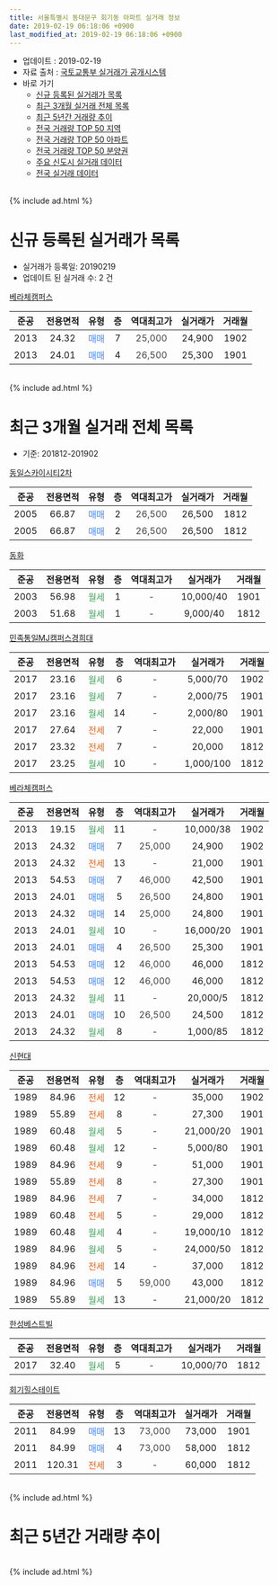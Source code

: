 ```yaml
---
title: 서울특별시 동대문구 회기동 아파트 실거래 정보
date: 2019-02-19 06:18:06 +0900
last_modified_at: 2019-02-19 06:18:06 +0900
---
```


* 업데이트 : 2019-02-19
* 자료 출처 : [국토교통부 실거래가 공개시스템](http://rt.molit.go.kr)
* 바로 가기
    * [신규 등록된 실거래가 목록](#신규-등록된-실거래가-목록)
    * [최근 3개월 실거래 전체 목록](#최근-3개월-실거래-전체-목록)
    * [최근 5년간 거래량 추이](#최근-5년간-거래량-추이)
    * [전국 거래량 TOP 50 지역](https://ayogom.github.io/apt-trade-info/최근-3개월-전국에서-가장-거래가-많이-발생한-지역)
    * [전국 거래량 TOP 50 아파트](https://ayogom.github.io/apt-trade-info/최근-3개월-전국에서-가장-거래가-많이-발생한-아파트)
    * [전국 거래량 TOP 50 분양권](https://ayogom.github.io/apt-trade-info/최근-3개월-전국에서-가장-거래가-많이-발생한-분양권)
    * [주요 신도시 실거래 데이터](https://ayogom.github.io/apt-trade-info/주요-신도시)
    * [전국 실거래 데이터](https://ayogom.github.io/apt-trade-info/전국)
<br>
{% include ad.html %}
<br>

# 신규 등록된 실거래가 목록
* 실거래가 등록일: 20190219
* 업데이트 된 실거래 수: 2 건


[베라체캠퍼스](https://search.naver.com/search.naver?query=%EC%84%9C%EC%9A%B8%ED%8A%B9%EB%B3%84%EC%8B%9C+%EB%8F%99%EB%8C%80%EB%AC%B8%EA%B5%AC+%ED%9A%8C%EA%B8%B0%EB%8F%99+%EB%B2%A0%EB%9D%BC%EC%B2%B4%EC%BA%A0%ED%8D%BC%EC%8A%A4)

|준공|전용면적|유형|층|역대최고가|실거래가|거래월|
|:---:|:---:|:---:|:---:|:---:|:---:|:---:|
|2013|24.32|<span style="color:#4285f3">매매</span>|7|<span style="color:#444444">25,000</span>|24,900|1902|
|2013|24.01|<span style="color:#4285f3">매매</span>|4|<span style="color:#444444">26,500</span>|25,300|1901|


<br>
{% include ad.html %}
<br>

# 최근 3개월 실거래 전체 목록
* 기준: 201812-201902


[동일스카이시티2차](https://search.naver.com/search.naver?query=%EC%84%9C%EC%9A%B8%ED%8A%B9%EB%B3%84%EC%8B%9C+%EB%8F%99%EB%8C%80%EB%AC%B8%EA%B5%AC+%ED%9A%8C%EA%B8%B0%EB%8F%99+%EB%8F%99%EC%9D%BC%EC%8A%A4%EC%B9%B4%EC%9D%B4%EC%8B%9C%ED%8B%B02%EC%B0%A8)

|준공|전용면적|유형|층|역대최고가|실거래가|거래월|
|:---:|:---:|:---:|:---:|:---:|:---:|:---:|
|2005|66.87|<span style="color:#4285f3">매매</span>|2|<span style="color:#444444">26,500</span>|26,500|1812|
|2005|66.87|<span style="color:#4285f3">매매</span>|2|<span style="color:#444444">26,500</span>|26,500|1812|

[동화](https://search.naver.com/search.naver?query=%EC%84%9C%EC%9A%B8%ED%8A%B9%EB%B3%84%EC%8B%9C+%EB%8F%99%EB%8C%80%EB%AC%B8%EA%B5%AC+%ED%9A%8C%EA%B8%B0%EB%8F%99+%EB%8F%99%ED%99%94)

|준공|전용면적|유형|층|역대최고가|실거래가|거래월|
|:---:|:---:|:---:|:---:|:---:|:---:|:---:|
|2003|56.98|<span style="color:#34a853">월세</span>|1|<span style="color:#444444">-</span>|10,000/40|1901|
|2003|51.68|<span style="color:#34a853">월세</span>|1|<span style="color:#444444">-</span>|9,000/40|1812|

[민족통일MJ캠퍼스경희대](https://search.naver.com/search.naver?query=%EC%84%9C%EC%9A%B8%ED%8A%B9%EB%B3%84%EC%8B%9C+%EB%8F%99%EB%8C%80%EB%AC%B8%EA%B5%AC+%ED%9A%8C%EA%B8%B0%EB%8F%99+%EB%AF%BC%EC%A1%B1%ED%86%B5%EC%9D%BCMJ%EC%BA%A0%ED%8D%BC%EC%8A%A4%EA%B2%BD%ED%9D%AC%EB%8C%80)

|준공|전용면적|유형|층|역대최고가|실거래가|거래월|
|:---:|:---:|:---:|:---:|:---:|:---:|:---:|
|2017|23.16|<span style="color:#34a853">월세</span>|6|<span style="color:#444444">-</span>|5,000/70|1902|
|2017|23.16|<span style="color:#34a853">월세</span>|7|<span style="color:#444444">-</span>|2,000/75|1901|
|2017|23.16|<span style="color:#34a853">월세</span>|14|<span style="color:#444444">-</span>|2,000/80|1901|
|2017|27.64|<span style="color:#ff5a00">전세</span>|7|<span style="color:#444444">-</span>|22,000|1901|
|2017|23.32|<span style="color:#ff5a00">전세</span>|7|<span style="color:#444444">-</span>|20,000|1812|
|2017|23.25|<span style="color:#34a853">월세</span>|10|<span style="color:#444444">-</span>|1,000/100|1812|

[베라체캠퍼스](https://search.naver.com/search.naver?query=%EC%84%9C%EC%9A%B8%ED%8A%B9%EB%B3%84%EC%8B%9C+%EB%8F%99%EB%8C%80%EB%AC%B8%EA%B5%AC+%ED%9A%8C%EA%B8%B0%EB%8F%99+%EB%B2%A0%EB%9D%BC%EC%B2%B4%EC%BA%A0%ED%8D%BC%EC%8A%A4)

|준공|전용면적|유형|층|역대최고가|실거래가|거래월|
|:---:|:---:|:---:|:---:|:---:|:---:|:---:|
|2013|19.15|<span style="color:#34a853">월세</span>|11|<span style="color:#444444">-</span>|10,000/38|1902|
|2013|24.32|<span style="color:#4285f3">매매</span>|7|<span style="color:#444444">25,000</span>|24,900|1902|
|2013|24.32|<span style="color:#ff5a00">전세</span>|13|<span style="color:#444444">-</span>|21,000|1901|
|2013|54.53|<span style="color:#4285f3">매매</span>|7|<span style="color:#444444">46,000</span>|42,500|1901|
|2013|24.01|<span style="color:#4285f3">매매</span>|5|<span style="color:#444444">26,500</span>|24,800|1901|
|2013|24.32|<span style="color:#4285f3">매매</span>|14|<span style="color:#444444">25,000</span>|24,800|1901|
|2013|24.01|<span style="color:#34a853">월세</span>|10|<span style="color:#444444">-</span>|16,000/20|1901|
|2013|24.01|<span style="color:#4285f3">매매</span>|4|<span style="color:#444444">26,500</span>|25,300|1901|
|2013|54.53|<span style="color:#4285f3">매매</span>|12|<span style="color:#444444">46,000</span>|46,000|1812|
|2013|54.53|<span style="color:#4285f3">매매</span>|12|<span style="color:#444444">46,000</span>|46,000|1812|
|2013|24.32|<span style="color:#34a853">월세</span>|11|<span style="color:#444444">-</span>|20,000/5|1812|
|2013|24.01|<span style="color:#4285f3">매매</span>|10|<span style="color:#444444">26,500</span>|24,500|1812|
|2013|24.32|<span style="color:#34a853">월세</span>|8|<span style="color:#444444">-</span>|1,000/85|1812|

[신현대](https://search.naver.com/search.naver?query=%EC%84%9C%EC%9A%B8%ED%8A%B9%EB%B3%84%EC%8B%9C+%EB%8F%99%EB%8C%80%EB%AC%B8%EA%B5%AC+%ED%9A%8C%EA%B8%B0%EB%8F%99+%EC%8B%A0%ED%98%84%EB%8C%80)

|준공|전용면적|유형|층|역대최고가|실거래가|거래월|
|:---:|:---:|:---:|:---:|:---:|:---:|:---:|
|1989|84.96|<span style="color:#ff5a00">전세</span>|12|<span style="color:#444444">-</span>|35,000|1902|
|1989|55.89|<span style="color:#ff5a00">전세</span>|8|<span style="color:#444444">-</span>|27,300|1901|
|1989|60.48|<span style="color:#34a853">월세</span>|5|<span style="color:#444444">-</span>|21,000/20|1901|
|1989|60.48|<span style="color:#34a853">월세</span>|12|<span style="color:#444444">-</span>|5,000/80|1901|
|1989|84.96|<span style="color:#ff5a00">전세</span>|9|<span style="color:#444444">-</span>|51,000|1901|
|1989|55.89|<span style="color:#ff5a00">전세</span>|8|<span style="color:#444444">-</span>|27,300|1901|
|1989|84.96|<span style="color:#ff5a00">전세</span>|7|<span style="color:#444444">-</span>|34,000|1812|
|1989|60.48|<span style="color:#ff5a00">전세</span>|5|<span style="color:#444444">-</span>|29,000|1812|
|1989|60.48|<span style="color:#34a853">월세</span>|4|<span style="color:#444444">-</span>|19,000/10|1812|
|1989|84.96|<span style="color:#34a853">월세</span>|5|<span style="color:#444444">-</span>|24,000/50|1812|
|1989|84.96|<span style="color:#ff5a00">전세</span>|14|<span style="color:#444444">-</span>|37,000|1812|
|1989|84.96|<span style="color:#4285f3">매매</span>|5|<span style="color:#444444">59,000</span>|43,000|1812|
|1989|55.89|<span style="color:#34a853">월세</span>|13|<span style="color:#444444">-</span>|21,000/20|1812|

[한성베스트빌](https://search.naver.com/search.naver?query=%EC%84%9C%EC%9A%B8%ED%8A%B9%EB%B3%84%EC%8B%9C+%EB%8F%99%EB%8C%80%EB%AC%B8%EA%B5%AC+%ED%9A%8C%EA%B8%B0%EB%8F%99+%ED%95%9C%EC%84%B1%EB%B2%A0%EC%8A%A4%ED%8A%B8%EB%B9%8C)

|준공|전용면적|유형|층|역대최고가|실거래가|거래월|
|:---:|:---:|:---:|:---:|:---:|:---:|:---:|
|2017|32.40|<span style="color:#34a853">월세</span>|5|<span style="color:#444444">-</span>|10,000/70|1812|

[회기힐스테이트](https://search.naver.com/search.naver?query=%EC%84%9C%EC%9A%B8%ED%8A%B9%EB%B3%84%EC%8B%9C+%EB%8F%99%EB%8C%80%EB%AC%B8%EA%B5%AC+%ED%9A%8C%EA%B8%B0%EB%8F%99+%ED%9A%8C%EA%B8%B0%ED%9E%90%EC%8A%A4%ED%85%8C%EC%9D%B4%ED%8A%B8)

|준공|전용면적|유형|층|역대최고가|실거래가|거래월|
|:---:|:---:|:---:|:---:|:---:|:---:|:---:|
|2011|84.99|<span style="color:#4285f3">매매</span>|13|<span style="color:#444444">73,000</span>|73,000|1901|
|2011|84.99|<span style="color:#4285f3">매매</span>|4|<span style="color:#444444">73,000</span>|58,000|1812|
|2011|120.31|<span style="color:#ff5a00">전세</span>|3|<span style="color:#444444">-</span>|60,000|1812|


<br>
{% include ad.html %}
<br>

# 최근 5년간 거래량 추이


<div style="width:100%;">
    <canvas id="deal_progress" height="200"></canvas>
</div>

<script>
new Chart(document.getElementById("deal_progress"), {
    type: 'line',
    data: {
        labels: ['201402','201403','201404','201405','201406','201407','201408','201409','201410','201411','201412','201501','201502','201503','201504','201505','201506','201507','201508','201509','201510','201511','201512','201601','201602','201603','201604','201605','201606','201607','201608','201609','201610','201611','201612','201701','201702','201703','201704','201705','201706','201707','201708','201709','201710','201711','201712','201801','201802','201803','201804','201805','201806','201807','201808','201809','201810','201811','201812','201901','201902'],
        datasets: [{
            label: '매매',
            pointRadius: 1,
            data: [9, 6, 6, 6, 5, 4, 7, 9, 12, 6, 9, 8, 11, 4, 7, 5, 8, 10, 6, 6, 5, 6, 2, 1, 4, 9, 5, 9, 8, 7, 11, 7, 8, 3, 4, 0, 7, 10, 5, 7, 3, 9, 62, 9, 3, 3, 2, 11, 7, 16, 8, 8, 3, 6, 6, 6, 2, 4, 7, 5, 1],
            borderColor: "rgba(255, 201, 14, 1)",
            backgroundColor: "rgba(255, 201, 14, 0.5)",
            fill: false,
            lineTension: 0
        },{
            label: '전월세',
            pointRadius: 1,
            data: [15, 0, 10, 7, 11, 14, 13, 9, 9, 12, 13, 11, 15, 10, 13, 13, 11, 13, 9, 9, 7, 2, 5, 16, 6, 14, 4, 7, 3, 8, 10, 5, 10, 9, 18, 15, 14, 2, 7, 7, 13, 10, 8, 10, 11, 15, 23, 22, 26, 5, 6, 8, 7, 17, 14, 7, 9, 7, 13, 11, 3],
            borderColor: "rgba(0, 141, 185, 1)",
            backgroundColor: "rgba(0, 141, 185, 0.5)",
            fill: false,
            lineTension: 0
        }
        ]
    },
    options: {
        responsive: true,
        title: {
            display: false
        },
        tooltips: {
            mode: 'index',
            intersect: false
        },
        hover: {
            mode: 'nearest',
            intersect: true
        },
        scales: {
            xAxes: [{
                display: true,
                scaleLabel: {
                    display: true,
                    labelString: '년/월'
                }
            }],
            yAxes: [{
                display: true,
                ticks: {
                    suggestedMin: 0,
                },
                scaleLabel: {
                    display: true,
                    labelString: '실거래 수'
                }
            }]
        }
    }
});

</script>


<br>
{% include ad.html %}
<br>

